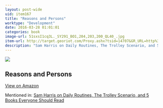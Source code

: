 ```yaml
---
layout: post-wide
uid: item167
title: "Reasons and Persons"
worktype: "Development"
date: 2016-03-28 01:01:01
categories: book
image-url: 51sxsI1cq3L._SY291_BO1,204,203,200_QL40_.jpg
item-url: http://target.georiot.com/Proxy.ashx?tsid=14707&GR_URL=http%3A%2F%2Fwww.amazon.com%2FReasons-Persons-Derek-Parfit%2Fdp%2F019824908X%2F
description: "Sam Harris on Daily Routines, The Trolley Scenario, and 5 Books Everyone Should Read"
---
```

<a href="http://target.georiot.com/Proxy.ashx?tsid=14707&GR_URL=http%3A%2F%2Fwww.amazon.com%2FReasons-Persons-Derek-Parfit%2Fdp%2F019824908X%2F" target="blank"><img src="../../../../img/thumbs/51sxsI1cq3L._SY291_BO1,204,203,200_QL40_.jpg" class="prod-img"></a>
<h2>Reasons and Persons</h2>
<p><a class="btn btn-primary" href="http://target.georiot.com/Proxy.ashx?tsid=14707&GR_URL=http%3A%2F%2Fwww.amazon.com%2FReasons-Persons-Derek-Parfit%2Fdp%2F019824908X%2F" target="blank">View on Amazon</a><p>
<p>Mentioned in: <a href="http://fourhourworkweek.com/2015/07/08/sam-harris-on-daily-routines-the-trolley-scenario-and-5-books-everyone-should-read/" target="blank">Sam Harris on Daily Routines, The Trolley Scenario, and 5 Books Everyone Should Read</a></p>
